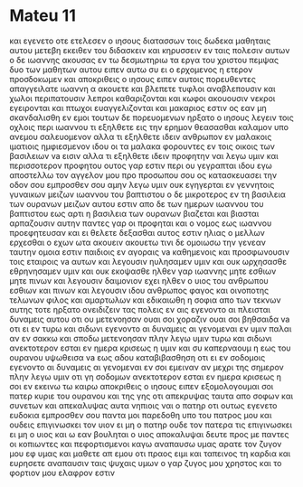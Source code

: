 # Mateu 11
και εγενετο οτε ετελεσεν ο ιησους διατασσων τοις δωδεκα μαθηταις αυτου μετεβη εκειθεν του διδασκειν και κηρυσσειν εν ταις πολεσιν αυτων
ο δε ιωαννης ακουσας εν τω δεσμωτηριω τα εργα του χριστου πεμψας δυο των μαθητων αυτου
ειπεν αυτω συ ει ο ερχομενος η ετερον προσδοκωμεν
και αποκριθεις ο ιησους ειπεν αυτοις πορευθεντες απαγγειλατε ιωαννη α ακουετε και βλεπετε
τυφλοι αναβλεπουσιν και χωλοι περιπατουσιν λεπροι καθαριζονται και κωφοι ακουουσιν νεκροι εγειρονται και πτωχοι ευαγγελιζονται
και μακαριος εστιν ος εαν μη σκανδαλισθη εν εμοι
τουτων δε πορευομενων ηρξατο ο ιησους λεγειν τοις οχλοις περι ιωαννου τι εξηλθετε εις την ερημον θεασασθαι καλαμον υπο ανεμου σαλευομενον
αλλα τι εξηλθετε ιδειν ανθρωπον εν μαλακοις ιματιοις ημφιεσμενον ιδου οι τα μαλακα φορουντες εν τοις οικοις των βασιλειων va εισιν
αλλα τι εξηλθετε ιδειν προφητην ναι λεγω υμιν και περισσοτερον προφητου
ουτος γαρ εστιν περι ου γεγραπται ιδου εγω αποστελλω τον αγγελον μου προ προσωπου σου ος κατασκευασει την οδον σου εμπροσθεν σου
αμην λεγω υμιν ουκ εγηγερται εν γεννητοις γυναικων μειζων ιωαννου του βαπτιστου ο δε μικροτερος εν τη βασιλεια των ουρανων μειζων αυτου εστιν
απο δε των ημερων ιωαννου του βαπτιστου εως αρτι η βασιλεια των ουρανων βιαζεται και βιασται αρπαζουσιν αυτην
παντες γαρ οι προφηται και ο νομος εως ιωαννου προεφητευσαν
και ει θελετε δεξασθαι αυτος εστιν ηλιας ο μελλων ερχεσθαι
ο εχων ωτα ακουειν ακουετω
τινι δε ομοιωσω την γενεαν ταυτην ομοια εστιν παιδιοις εν αγοραις va καθημενοις και προσφωνουσιν τοις εταιροις va αυτων
και λεγουσιν ηυλησαμεν υμιν και ουκ ωρχησασθε εθρηνησαμεν υμιν και ουκ εκοψασθε
ηλθεν γαρ ιωαννης μητε εσθιων μητε πινων και λεγουσιν δαιμονιον εχει
ηλθεν ο υιος του ανθρωπου εσθιων και πινων και λεγουσιν ιδου ανθρωπος φαγος και οινοποτης τελωνων φιλος και αμαρτωλων και εδικαιωθη η σοφια απο των τεκνων αυτης
τοτε ηρξατο ονειδιζειν τας πολεις εν αις εγενοντο αι πλεισται δυναμεις αυτου οτι ου μετενοησαν
ουαι σοι χοραζιν ουαι σοι βηθσαιδα va οτι ει εν τυρω και σιδωνι εγενοντο αι δυναμεις αι γενομεναι εν υμιν παλαι αν εν σακκω και σποδω μετενοησαν
πλην λεγω υμιν τυρω και σιδωνι ανεκτοτερον εσται εν ημερα κρισεως η υμιν
και συ καπερναουμ η εως του ουρανου υψωθεισα va εως αδου καταβιβασθηση οτι ει εν σοδομοις εγενοντο αι δυναμεις αι γενομεναι εν σοι εμειναν αν μεχρι της σημερον
πλην λεγω υμιν οτι γη σοδομων ανεκτοτερον εσται εν ημερα κρισεως η σοι
εν εκεινω τω καιρω αποκριθεις ο ιησους ειπεν εξομολογουμαι σοι πατερ κυριε του ουρανου και της γης οτι απεκρυψας ταυτα απο σοφων και συνετων και απεκαλυψας αυτα νηπιοις
ναι ο πατηρ οτι ουτως εγενετο ευδοκια εμπροσθεν σου
παντα μοι παρεδοθη υπο του πατρος μου και ουδεις επιγινωσκει τον υιον ει μη ο πατηρ ουδε τον πατερα τις επιγινωσκει ει μη ο υιος και ω εαν βουληται ο υιος αποκαλυψαι
δευτε προς με παντες οι κοπιωντες και πεφορτισμενοι καγω αναπαυσω υμας
αρατε τον ζυγον μου εφ υμας και μαθετε απ εμου οτι πραος ειμι και ταπεινος τη καρδια και ευρησετε αναπαυσιν ταις ψυχαις υμων
ο γαρ ζυγος μου χρηστος και το φορτιον μου ελαφρον εστιν

